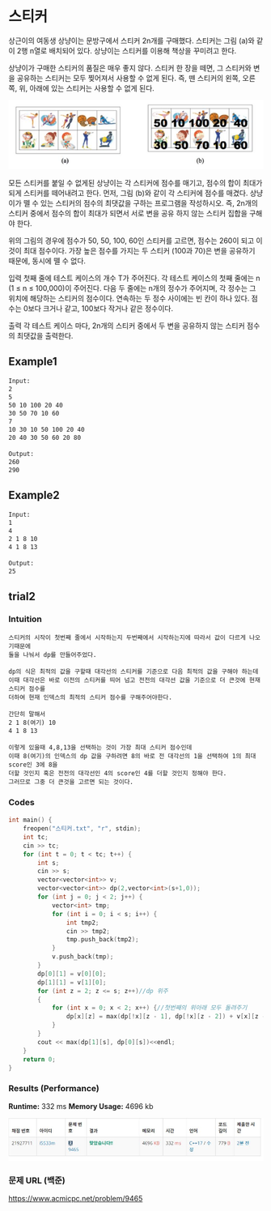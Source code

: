 # 스티커  

상근이의 여동생 상냥이는 문방구에서 스티커 2n개를 구매했다. 스티커는 그림 (a)와 같이 2행 n열로 배치되어 있다. 상냥이는 스티커를 이용해 책상을 꾸미려고 한다.

상냥이가 구매한 스티커의 품질은 매우 좋지 않다. 스티커 한 장을 떼면, 그 스티커와 변을 공유하는 스티커는 모두 찢어져서 사용할 수 없게 된다. 즉, 뗀 스티커의 왼쪽, 오른쪽, 위, 아래에 있는 스티커는 사용할 수 없게 된다.

 

<p align="center"> 
<img src="./p1.JPG">
</p>

모든 스티커를 붙일 수 없게된 상냥이는 각 스티커에 점수를 매기고, 점수의 합이 최대가 되게 스티커를 떼어내려고 한다. 먼저, 그림 (b)와 같이 각 스티커에 점수를 매겼다. 상냥이가 뗄 수 있는 스티커의 점수의 최댓값을 구하는 프로그램을 작성하시오. 즉, 2n개의 스티커 중에서 점수의 합이 최대가 되면서 서로 변을 공유 하지 않는 스티커 집합을 구해야 한다.

위의 그림의 경우에 점수가 50, 50, 100, 60인 스티커를 고르면, 점수는 260이 되고 이 것이 최대 점수이다. 가장 높은 점수를 가지는 두 스티커 (100과 70)은 변을 공유하기 때문에, 동시에 뗄 수 없다.

입력
첫째 줄에 테스트 케이스의 개수 T가 주어진다. 각 테스트 케이스의 첫째 줄에는 n (1 ≤ n ≤ 100,000)이 주어진다. 다음 두 줄에는 n개의 정수가 주어지며, 각 정수는 그 위치에 해당하는 스티커의 점수이다. 연속하는 두 정수 사이에는 빈 칸이 하나 있다. 점수는 0보다 크거나 같고, 100보다 작거나 같은 정수이다. 

출력
각 테스트 케이스 마다, 2n개의 스티커 중에서 두 변을 공유하지 않는 스티커 점수의 최댓값을 출력한다.

## Example1

```
Input: 
2
5
50 10 100 20 40
30 50 70 10 60
7
10 30 10 50 100 20 40
20 40 30 50 60 20 80

Output: 
260
290
```
## Example2

```
Input: 
1
4
2 1 8 10
4 1 8 13

Output:
25
```

## trial2
### Intuition
```
스티커의 시작이 첫번째 줄에서 시작하는지 두번째에서 시작하는지에 따라서 값이 다르게 나오기때문에
둘을 나눠서 dp를 만들어주었다.

dp의 식은 최적의 값을 구할때 대각선의 스티커를 기준으로 다음 최적의 값을 구해야 하는데
이때 대각선은 바로 이전의 스티커를 띄어 넘고 전전의 대각선 값을 기준으로 더 큰것에 현재 스티커 점수를
더하여 현재 인덱스의 최적의 스티커 점수를 구해주어야한다.

간단히 말해서
2 1 8(여기) 10
4 1 8 13

이렇게 있을때 4,8,13을 선택하는 것이 가장 최대 스티커 점수인데
이때 8(여기)의 인덱스의 dp 값을 구하려면 8의 바로 전 대각선의 1을 선택하여 1의 최대 score인 3에 8을 
더할 것인지 혹은 전전의 대각선인 4의 score인 4를 더할 것인지 정해야 한다. 
그러므로 그중 더 큰것을 고르면 되는 것이다. 

```
### Codes  
```cpp
int main() {
    freopen("스티커.txt", "r", stdin);
    int tc;
    cin >> tc;
    for (int t = 0; t < tc; t++) {
        int s;
        cin >> s;
        vector<vector<int>> v;
        vector<vector<int>> dp(2,vector<int>(s+1,0));
        for (int j = 0; j < 2; j++) {
            vector<int> tmp;
            for (int i = 0; i < s; i++) {
                int tmp2;
                cin >> tmp2;
                tmp.push_back(tmp2);
            }
            v.push_back(tmp);
        }
        dp[0][1] = v[0][0];
        dp[1][1] = v[1][0];
        for (int z = 2; z <= s; z++)//dp 위주
        {
            for (int x = 0; x < 2; x++) {//첫번째의 위아래 모두 돌려주기
                dp[x][z] = max(dp[!x][z - 1], dp[!x][z - 2]) + v[x][z - 1];
            }
        }
        cout << max(dp[1][s], dp[0][s])<<endl;
    }
    return 0;
}
```

### Results (Performance)  
**Runtime:** 332 ms 
**Memory Usage:** 	4696 kb 

<p align="center"> 
<img src="./capture.JPG">
</p>


### 문제 URL (백준)  
https://www.acmicpc.net/problem/9465